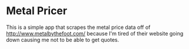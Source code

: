 # Metal Pricer

This is a simple app that scrapes the metal price data off of http://www.metalbythefoot.com/ because I'm tired of their website going down causing me not to be able to get quotes.
